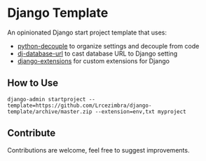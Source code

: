 # Django Template

An opinionated Django start project template that uses:
- [python-decouple](https://github.com/henriquebastos/python-decouple) to organize settings and decouple from code
- [dj-database-url](https://github.com/kennethreitz/dj-database-url) to cast database URL to Django setting
- [django-extensions](https://github.com/django-extensions/django-extensions) for custom extensions for Django


## How to Use
```
django-admin startproject --template=https://github.com/Lrcezimbra/django-template/archive/master.zip --extension=env,txt myproject
```


## Contribute

Contributions are welcome, feel free to suggest improvements.
